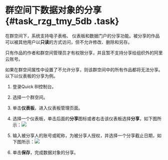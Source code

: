 # 群空间下数据对象的分享 {#task_rzg_tmy_5db .task}

在群空间下，系统支持电子表格、 仪表板和数据门户的分享功能。被分享的作品可以被其他用户以**只读**的方式访问，但不允许修改、删除和另存。

只有作品的作者和群空间管理员才有权限分享，并且暂不支持分享给组织外的阿里云账号。

如果在群空间属性中设置了不允许分享，则该群空间中的所有作品都将无法分享。以下以仪表板的分享为例。

1.  登录Quick BI控制台。 
2.  选择一个群空间。 
3.  单击**仪表板**，进入仪表板管理页面。 
4.   选择一个仪表板，单击后面的**分享**图标或者右击该仪表板选择**分享**，如下图所示：![](http://static-aliyun-doc.oss-cn-hangzhou.aliyuncs.com/assets/img/9171/15532439981509_zh-CN.png)

 
5.   输入被分享人的账号或昵称，为被分享人授权，并选择一个分享截止日期，如下图所示：![](http://static-aliyun-doc.oss-cn-hangzhou.aliyuncs.com/assets/img/9171/155324399932222_zh-CN.png)

 
6.  单击**保存**，完成数据对象的分享。 

